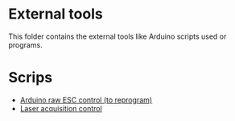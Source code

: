 External tools
================

This folder contains the external tools like Arduino scripts used or programs.

Scrips 
===========

* [Arduino raw ESC control (to reprogram)](esc_control)
* [Laser acquisition control](SixLasersROS)